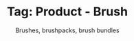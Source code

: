 ---
layout: portfolio
title: 'Tag: Product - Brush'
subtitle: Brushes, brushpacks, brush bundles
permalink: /portfolio/tags/product/brush
type: tag
uid: brush
pagination:
    enabled: true
    tag: [brush]
---